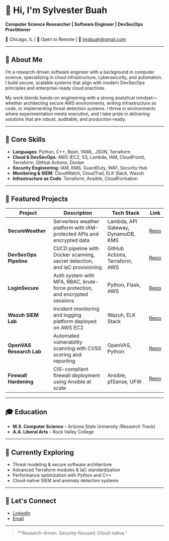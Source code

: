 # 👋 Hi, I'm Sylvester Buah

**Computer Science Researcher | Software Engineer | DevSecOps Practitioner**

📍 Chicago, IL | 💼 Open to Remote | 📧 imsbuah@gmail.com  

---

## 🧠 About Me

I’m a research-driven software engineer with a background in computer science, specializing in cloud infrastructure, cybersecurity, and automation. I build secure, scalable systems that align with modern DevSecOps principles and enterprise-ready cloud practices.

My work blends hands-on engineering with a strong analytical mindset—whether architecting secure AWS environments, writing infrastructure as code, or implementing threat detection systems. I thrive in environments where experimentation meets execution, and I take pride in delivering solutions that are robust, auditable, and production-ready.

---

## 💼 Core Skills

- **Languages**: Python, C++, Bash, YAML, JSON, Terraform
- **Cloud & DevSecOps**: AWS (EC2, S3, Lambda, IAM, CloudFront), Terraform, GitHub Actions, Docker
- **Security Engineering**: IAM, KMS, GuardDuty, WAF, Security Hub
- **Monitoring & SIEM**: CloudWatch, CloudTrail, ELK Stack, Wazuh
- **Infrastructure as Code**: Terraform, Ansible, CloudFormation

---

## 🚀 Featured Projects

| Project | Description | Tech Stack | Link |
|--------|-------------|------------|------|
| **SecureWeather** | Serverless weather platform with IAM-protected APIs and encrypted data | Lambda, API Gateway, DynamoDB, KMS | [Repo](https://github.com/imsbuah/secure-weather-app) |
| **DevSecOps Pipeline** | CI/CD pipeline with Docker scanning, secret detection, and IaC provisioning | GitHub Actions, Terraform, AWS | [Repo](https://github.com/imsbuah/devsecops-roadmap) |
| **LoginSecure** | Auth system with MFA, RBAC, brute-force protection, and encrypted sessions | Python, Flask, AWS | [Repo](https://github.com/imsbuah/loginsecure) |
| **Wazuh SIEM Lab** | Incident monitoring and logging platform deployed on AWS EC2 | Wazuh, ELK Stack | [Repo](https://github.com/imsbuah/wazuh-lab) |
| **OpenVAS Research Lab** | Automated vulnerability scanning with CVSS scoring and reporting | OpenVAS, Python | [Repo](https://github.com/imsbuah/openvas-lab) |
| **Firewall Hardening** | CIS-compliant firewall deployment using Ansible at scale | Ansible, pfSense, UFW | [Repo](https://github.com/imsbuah/firewall-hardening) |

---

## 🎓 Education

- **M.S. Computer Science** – Arizona State University *(Research Track)*  
- **A.A. Liberal Arts** – Rock Valley College

---

## 🔭 Currently Exploring

- Threat modeling & secure software architecture  
- Advanced Terraform modules & IaC standardization  
- Performance optimization with Python and C++  
- Cloud-native SIEM and anomaly detection systems

---

## 📡 Let's Connect

- [LinkedIn](https://www.linkedin.com/in/sylvester-buah-72105936a)
- [Email](mailto:imsbuah@gmail.com)

---

> *"Research-driven. Security-focused. Cloud-native."
